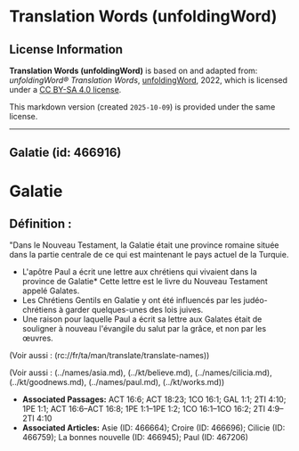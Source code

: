 # Translation Words (unfoldingWord)

## License Information

**Translation Words (unfoldingWord)** is based on and adapted from: _unfoldingWord® Translation Words_, [unfoldingWord](https://unfoldingword.org/utw), 2022, which is licensed under a [CC BY-SA 4.0 license](https://creativecommons.org/licenses/by-sa/4.0/legalcode.en).

This markdown version (created `2025-10-09`) is provided under the same license.



--------------------------------

## Galatie (id: 466916)

Galatie
=======

Définition :
------------

"Dans le Nouveau Testament, la Galatie était une province romaine située dans la partie centrale de ce qui est maintenant le pays actuel de la Turquie.

* L'apôtre Paul a écrit une lettre aux chrétiens qui vivaient dans la province de Galatie\* Cette lettre est le livre du Nouveau Testament appelé Galates.
* Les Chrétiens Gentils en Galatie y ont été influencés par les judéo\-chrétiens à garder quelques\-unes des lois juives.
* Une raison pour laquelle Paul a écrit sa lettre aux Galates était de souligner à nouveau l'évangile du salut par la grâce, et non par les œuvres.

(Voir aussi : (rc://fr/ta/man/translate/translate\-names))

(Voir aussi : (../names/asia.md), (../kt/believe.md), (../names/cilicia.md), (../kt/goodnews.md), (../names/paul.md), (../kt/works.md))

* **Associated Passages:** ACT 16:6; ACT 18:23; 1CO 16:1; GAL 1:1; 2TI 4:10; 1PE 1:1; ACT 16:6–ACT 16:8; 1PE 1:1–1PE 1:2; 1CO 16:1–1CO 16:2; 2TI 4:9–2TI 4:10
* **Associated Articles:** Asie (ID: 466664); Croire (ID: 466696); Cilicie (ID: 466759); La bonnes nouvelle (ID: 466945); Paul (ID: 467206)

